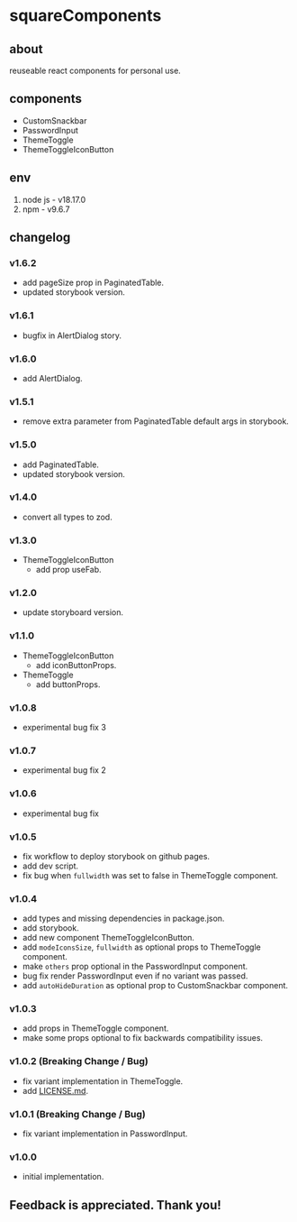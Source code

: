 # squareComponents

## about

reuseable react components for personal use.

## components

- CustomSnackbar
- PasswordInput
- ThemeToggle
- ThemeToggleIconButton

## env

1. node js - v18.17.0
2. npm - v9.6.7

## changelog

### v1.6.2

- add pageSize prop in PaginatedTable.
- updated storybook version.

### v1.6.1

- bugfix in AlertDialog story.

### v1.6.0

- add AlertDialog.

### v1.5.1

- remove extra parameter from PaginatedTable default args in storybook.

### v1.5.0

- add PaginatedTable.
- updated storybook version.

### v1.4.0

- convert all types to zod.

### v1.3.0

- ThemeToggleIconButton
  - add prop useFab.

### v1.2.0

- update storyboard version.

### v1.1.0

- ThemeToggleIconButton
  - add iconButtonProps.
- ThemeToggle
  - add buttonProps.

### v1.0.8

- experimental bug fix 3

### v1.0.7

- experimental bug fix 2

### v1.0.6

- experimental bug fix

### v1.0.5

- fix workflow to deploy storybook on github pages.
- add dev script.
- fix bug when `fullwidth` was set to false in ThemeToggle component.

### v1.0.4

- add types and missing dependencies in package.json.
- add storybook.
- add new component ThemeToggleIconButton.
- add `modeIconsSize`, `fullwidth` as optional props to ThemeToggle component.
- make `others` prop optional in the PasswordInput component.
- bug fix render PasswordInput even if no variant was passed.
- add `autoHideDuration` as optional prop to CustomSnackbar component.

### v1.0.3

- add props in ThemeToggle component.
- make some props optional to fix backwards compatibility issues.

### v1.0.2 (Breaking Change / Bug)

- fix variant implementation in ThemeToggle.
- add [LICENSE.md](LICENSE.md).

### v1.0.1 (Breaking Change / Bug)

- fix variant implementation in PasswordInput.

### v1.0.0

- initial implementation.

## Feedback is appreciated. Thank you!
